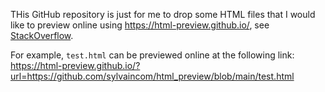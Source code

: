 THis GitHub repository is just for me to drop some HTML files that I would like to preview online using https://html-preview.github.io/, see [StackOverflow](https://stackoverflow.com/questions/8446218/how-to-see-an-html-page-on-github-as-a-normal-rendered-html-page-to-see-preview).

For example, `test.html` can be previewed online at the following link:
https://html-preview.github.io/?url=https://github.com/sylvaincom/html_preview/blob/main/test.html